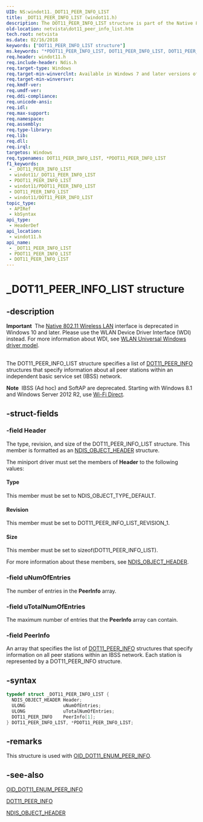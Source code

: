 ```yaml
---
UID: NS:windot11._DOT11_PEER_INFO_LIST
title: _DOT11_PEER_INFO_LIST (windot11.h)
description: The DOT11_PEER_INFO_LIST structure is part of the Native 802.11 Wireless LAN interface, which is deprecated for Windows 10 and later.
old-location: netvista\dot11_peer_info_list.htm
tech.root: netvista
ms.date: 02/16/2018
keywords: ["DOT11_PEER_INFO_LIST structure"]
ms.keywords: "*PDOT11_PEER_INFO_LIST, DOT11_PEER_INFO_LIST, DOT11_PEER_INFO_LIST structure [Network Drivers Starting with Windows Vista], Native_802.11_data_types_c969625e-444f-4741-a284-6bd77253c8b9.xml, PDOT11_PEER_INFO_LIST, PDOT11_PEER_INFO_LIST structure pointer [Network Drivers Starting with Windows Vista], _DOT11_PEER_INFO_LIST, netvista.dot11_peer_info_list, windot11/DOT11_PEER_INFO_LIST, windot11/PDOT11_PEER_INFO_LIST"
req.header: windot11.h
req.include-header: Ndis.h
req.target-type: Windows
req.target-min-winverclnt: Available in Windows 7 and later versions of the Windows operating   systems.
req.target-min-winversvr: 
req.kmdf-ver: 
req.umdf-ver: 
req.ddi-compliance: 
req.unicode-ansi: 
req.idl: 
req.max-support: 
req.namespace: 
req.assembly: 
req.type-library: 
req.lib: 
req.dll: 
req.irql: 
targetos: Windows
req.typenames: DOT11_PEER_INFO_LIST, *PDOT11_PEER_INFO_LIST
f1_keywords:
 - _DOT11_PEER_INFO_LIST
 - windot11/_DOT11_PEER_INFO_LIST
 - PDOT11_PEER_INFO_LIST
 - windot11/PDOT11_PEER_INFO_LIST
 - DOT11_PEER_INFO_LIST
 - windot11/DOT11_PEER_INFO_LIST
topic_type:
 - APIRef
 - kbSyntax
api_type:
 - HeaderDef
api_location:
 - windot11.h
api_name:
 - _DOT11_PEER_INFO_LIST
 - PDOT11_PEER_INFO_LIST
 - DOT11_PEER_INFO_LIST
---
```


# _DOT11_PEER_INFO_LIST structure


## -description

<div class="alert"><b>Important</b>  The <a href="/previous-versions/windows/hardware/wireless/ff560689(v=vs.85)">Native 802.11 Wireless LAN</a> interface is deprecated in Windows 10 and later. Please use the WLAN Device Driver Interface (WDI) instead. For more information about WDI, see <a href="/windows-hardware/drivers/network/wifi-universal-driver-model">WLAN Universal Windows driver model</a>.</div><div> </div>

The DOT11_PEER_INFO_LIST structure specifies a list of <a href="..\windot11\ns-windot11-_dot11_peer_info.md">DOT11_PEER_INFO</a> structures that specify information about all peer stations within an independent basic service set (IBSS) network.

<div class="alert"><b>Note</b>  IBSS (Ad hoc) and SoftAP are deprecated. Starting with Windows 8.1 and Windows Server 2012 R2, use <a href="/windows-hardware/drivers/partnerapps/wi-fi-direct">Wi-Fi Direct</a>.</div>

## -struct-fields

### -field Header

The type, revision, and size of the DOT11_PEER_INFO_LIST structure. This member is formatted as an <a href="..\objectheader\ns-objectheader-ndis_object_header.md">NDIS_OBJECT_HEADER</a> structure.

The miniport driver must set the members of <b>Header</b> to the following values:

#### Type

This member must be set to NDIS_OBJECT_TYPE_DEFAULT.



#### Revision

This member must be set to DOT11_PEER_INFO_LIST_REVISION_1.



#### Size

This member must be set to
       sizeof(DOT11_PEER_INFO_LIST).

For more information about these members, see
     <a href="..\objectheader\ns-objectheader-ndis_object_header.md">NDIS_OBJECT_HEADER</a>.

### -field uNumOfEntries

The number of entries in the
     <b>PeerInfo</b> array.

### -field uTotalNumOfEntries

The maximum number of entries that the
     <b>PeerInfo</b> array can contain.

### -field PeerInfo

An array that specifies the list of
     <a href="..\windot11\ns-windot11-_dot11_peer_info.md">DOT11_PEER_INFO</a> structures that specify
     information on all peer stations within an IBSS network. Each station is represented by a
     DOT11_PEER_INFO structure.

## -syntax

```cpp
typedef struct _DOT11_PEER_INFO_LIST {
  NDIS_OBJECT_HEADER Header;
  ULONG              uNumOfEntries;
  ULONG              uTotalNumOfEntries;
  DOT11_PEER_INFO    PeerInfo[1];
} DOT11_PEER_INFO_LIST, *PDOT11_PEER_INFO_LIST;
```

## -remarks

This structure is used with
    <a href="/windows-hardware/drivers/network/oid-dot11-enum-peer-info">OID_DOT11_ENUM_PEER_INFO</a>.

## -see-also

<a href="/windows-hardware/drivers/network/oid-dot11-enum-peer-info">OID_DOT11_ENUM_PEER_INFO</a>



<a href="..\windot11\ns-windot11-_dot11_peer_info.md">DOT11_PEER_INFO</a>



<a href="..\objectheader\ns-objectheader-ndis_object_header.md">NDIS_OBJECT_HEADER</a>

